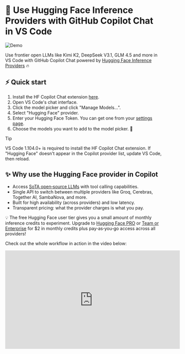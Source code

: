 # 🤗 Use Hugging Face Inference Providers with GitHub Copilot Chat in VS Code

![Demo](https://huggingface.co/datasets/huggingface/documentation-images/resolve/main/inference-providers-guides/demo_vscode.gif)

Use frontier open LLMs like Kimi K2, DeepSeek V3.1, GLM 4.5 and more in VS Code with GitHub Copilot Chat powered by [Hugging Face Inference Providers](https://huggingface.co/docs/inference-providers/index) 🔥

## ⚡ Quick start

1. Install the HF Copilot Chat extension [here](https://marketplace.visualstudio.com/items?itemName=HuggingFace.huggingface-vscode-chat).
2. Open VS Code's chat interface.
3. Click the model picker and click "Manage Models...".
4. Select "Hugging Face" provider.
5. Enter your Hugging Face Token. You can get one from your [settings page](https://huggingface.co/settings/tokens/new?ownUserPermissions=inference.serverless.write&tokenType=fineGrained).
6. Choose the models you want to add to the model picker. 🥳

> [!TIP]
> VS Code 1.104.0+ is required to install the HF Copilot Chat extension. If "Hugging Face" doesn't appear in the Copilot provider list, update VS Code, then reload.

## ✨ Why use the Hugging Face provider in Copilot

- Access [SoTA open‑source LLMs](https://huggingface.co/models?pipeline_tag=text-generation&inference_provider=cerebras,together,fireworks-ai,nebius,novita,sambanova,groq,hyperbolic,nscale,fal-ai,cohere,replicate,scaleway,black-forest-labs,ovhcloud&sort=trending) with tool calling capabilities.
- Single API to switch between multiple providers like Groq, Cerebras, Together AI, SambaNova, and more.
- Built for high availability (across providers) and low latency.
- Transparent pricing: what the provider charges is what you pay.

💡 The free Hugging Face user tier gives you a small amount of monthly inference credits to experiment. Upgrade to [Hugging Face PRO](https://huggingface.co/pro) or [Team or Enterprise](https://huggingface.co/enterprise) for $2 in monthly credits plus pay‑as‑you‑go access across all providers!

Check out the whole workflow in action in the video below:

<iframe width="560" height="315" src="https://www.youtube.com/embed/rqawpJhPhvM" title="YouTube video player" frameborder="0" allow="accelerometer; autoplay; clipboard-write; encrypted-media; gyroscope; picture-in-picture; web-share" allowfullscreen></iframe>
